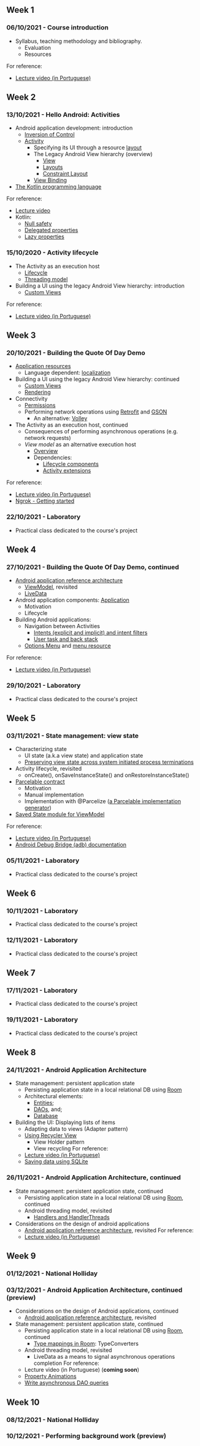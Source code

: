 
## Week 1
### 06/10/2021 - Course introduction
* Syllabus, teaching methodology and bibliography.
  * Evaluation
  * Resources

For reference:
  * [Lecture video (in Portuguese)](https://www.youtube.com/watch?v=4902iEuQSuI&list=PL8XxoCaL3dBj-9DhstfK_krmviLwfN7mX&index=1)
  
## Week 2
### 13/10/2021 - Hello Android: Activities
* Android application development: introduction
  * [Inversion of Control](https://martinfowler.com/bliki/InversionOfControl.html)
  * [Activity](https://developer.android.com/guide/components/activities/intro-activities)
    * Specifying its UI through a resource [layout](https://developer.android.com/guide/topics/resources/layout-resource)
    * The Legacy Android View hierarchy (overview)
      * [View](https://developer.android.com/reference/android/view/View)
      * [Layouts](https://developer.android.com/guide/topics/ui/declaring-layout)
      * [Constraint Layout](https://developer.android.com/training/constraint-layout/)
    * [View Binding](https://developer.android.com/topic/libraries/view-binding)
* [The Kotlin programming language](https://kotlinlang.org/docs/reference/)
  

For reference:
  * [Lecture video](https://www.youtube.com/watch?v=2o3p_yZyYv4&list=PL8XxoCaL3dBj-9DhstfK_krmviLwfN7mX&index=2)
  * Kotlin:
    * [Null safety](https://kotlinlang.org/docs/null-safety.html)
    * [Delegated properties](https://kotlinlang.org/docs/delegated-properties.html)
    * [Lazy properties](https://kotlinlang.org/docs/delegated-properties.html#lazy-properties)

### 15/10/2020 - Activity lifecycle 
* The Activity as an execution host
  * [Lifecycle](https://developer.android.com/guide/components/activities/activity-lifecycle)
  * [Threading model](https://developer.android.com/guide/components/processes-and-threads#Threads)
* Building a UI using the legacy Android View hierarchy: introduction
  * [Custom Views](https://developer.android.com/guide/topics/ui/custom-components)

For reference:
  * [Lecture video (in Portuguese)](https://www.youtube.com/watch?v=kYFLKZwwBWI&list=PL8XxoCaL3dBj-9DhstfK_krmviLwfN7mX&index=3)

## Week 3
### 20/10/2021 - Building the Quote Of Day Demo
* [Application resources](https://developer.android.com/guide/topics/resources/providing-resources)
  * Language dependent: [localization](https://developer.android.com/guide/topics/resources/localization)
* Building a UI using the legacy Android View hierarchy: continued
  * [Custom Views](https://developer.android.com/guide/topics/ui/custom-components)
  * [Rendering](https://developer.android.com/guide/topics/ui/how-android-draws)
* Connectivity
  * [Permissions](https://developer.android.com/training/basics/network-ops/connecting)
  * Performing network operations using [Retrofit](https://square.github.io/retrofit/) and [GSON](https://github.com/google/gson)
    * An alternative: [Volley](https://developer.android.com/training/volley)
* The Activity as an execution host, continued
  * Consequences of performing asynchronous operations (e.g. network requests)
  * _View model_ as an alternative execution host
    * [Overview](https://developer.android.com/topic/libraries/architecture/viewmodel)
    * Dependencies:
      * [Lifecycle components](https://developer.android.com/jetpack/androidx/releases/lifecycle#groovy)
      * [Activity extensions](https://developer.android.com/jetpack/androidx/releases/activity)

For reference:
  * [Lecture video (in Portuguese)](https://www.youtube.com/watch?v=nWJyvz70AZ4&list=PL8XxoCaL3dBj-9DhstfK_krmviLwfN7mX&index=4)
  * [Ngrok - Getting started](https://dashboard.ngrok.com/get-started/setup)

### 22/10/2021 - Laboratory
* Practical class dedicated to the course's project

## Week 4
### 27/10/2021 - Building the Quote Of Day Demo, continued
* [Android application reference architecture](https://developer.android.com/jetpack/guide)
  * [ViewModel](https://developer.android.com/topic/libraries/architecture/viewmodel), revisited
  * [LiveData](https://developer.android.com/topic/libraries/architecture/livedata)
* Android application components: [Application](https://developer.android.com/reference/android/app/Application)
  * Motivation
  * Lifecycle
* Building Android applications:
  * Navigation between Activities
    * [Intents (explicit and implicit) and intent filters](https://developer.android.com/guide/components/intents-filters)
    * [User task and back stack](https://developer.android.com/guide/components/activities/tasks-and-back-stack)
  * [Options Menu](https://developer.android.com/guide/topics/ui/menus#options-menu) and [menu resource](https://developer.android.com/guide/topics/resources/menu-resource)   
  
For reference:
  * [Lecture video (in Portuguese)](https://www.youtube.com/watch?v=zIQU0lzO3I8&list=PL8XxoCaL3dBj-9DhstfK_krmviLwfN7mX&index=5)

### 29/10/2021 - Laboratory
* Practical class dedicated to the course's project

## Week 5
### 03/11/2021 - State management: view state
* Characterizing state
  * UI state (a.k.a view state) and application state
  * [Preserving view state across system initiated process terminations](https://developer.android.com/topic/libraries/architecture/saving-states)
* Activity lifecycle, revisited
  * onCreate(), onSaveInstanceState() and onRestoreInstanceState()
* [Parcelable contract](https://developer.android.com/reference/android/os/Parcelable)
  * Motivation
  * Manual implementation
  * Implementation with @Parcelize ([a Parcelable implementation generator](https://developer.android.com/kotlin/parcelize))
* [Saved State module for ViewModel](https://developer.android.com/topic/libraries/architecture/viewmodel-savedstate)

For reference:
  * [Lecture video (in Portuguese)](https://www.youtube.com/watch?v=G-H-I-0ZP_o&list=PL8XxoCaL3dBj-9DhstfK_krmviLwfN7mX&index=6)
  * [Android Debug Bridge (adb) documentation](https://developer.android.com/studio/command-line/adb)

### 05/11/2021 - Laboratory
* Practical class dedicated to the course's project

## Week 6
### 10/11/2021 - Laboratory
* Practical class dedicated to the course's project

### 12/11/2021 - Laboratory
* Practical class dedicated to the course's project

## Week 7
### 17/11/2021 - Laboratory
* Practical class dedicated to the course's project

### 19/11/2021 - Laboratory
* Practical class dedicated to the course's project

## Week 8
### 24/11/2021 - Android Application Architecture
* State management: persistent application state
  * Persisting application state in a local relational DB using [Room](https://developer.android.com/training/data-storage/room#kotlin)
  * Architectural elements: 
    * [Entities](https://developer.android.com/training/data-storage/room/defining-data);
    * [DAOs](https://developer.android.com/training/data-storage/room/accessing-data), and;
    * [Database](https://developer.android.com/training/data-storage/room#database)
* Building the UI: Displaying lists of items
  * Adapting data to views (Adapter pattern)
  * [Using Recycler View](https://developer.android.com/guide/topics/ui/layout/recyclerview)
    * View Holder pattern
    * View recycling
For reference:
  * [Lecture video (in Portuguese)](https://youtu.be/U48MutMWbFs)
  * [Saving data using SQLite](https://developer.android.com/training/data-storage/sqlite)

### 26/11/2021 - Android Application Architecture, continued
* State management: persistent application state, continued
  * Persisting application state in a local relational DB using [Room](https://developer.android.com/training/data-storage/room#kotlin), continued
  * Android threading model, revisited
    * [Handlers and HandlerThreads](https://developer.android.com/guide/background/threading)
* Considerations on the design of android applications
  * [Android application reference architecture](https://developer.android.com/jetpack/guide), revisited
For reference:
  * [Lecture video (in Portuguese)](https://youtu.be/8RlFCRV5hJA)

## Week 9
### 01/12/2021 - National Holliday

### 03/12/2021 - Android Application Architecture, continued (preview)
* Considerations on the design of Android applications, continued
  * [Android application reference architecture](https://developer.android.com/jetpack/guide), revisited
* State management: persistent application state, continued
  * Persisting application state in a local relational DB using [Room](https://developer.android.com/training/data-storage/room#kotlin), continued
    * [Type mappings in Room](https://developer.android.com/training/data-storage/room/referencing-data): TypeConverters
  * Android threading model, revisited
    * LiveData as a means to signal asynchronous operations completion
For reference:
  * Lecture video (in Portuguese) (__coming soon__)
  * [Property Animations](https://developer.android.com/guide/topics/graphics/prop-animation)
  * [Write asynchronous DAO queries](https://developer.android.com/training/data-storage/room/async-queries)

## Week 10
### 08/12/2021 - National Holliday

### 10/12/2021 - Performing background work (__preview__)
